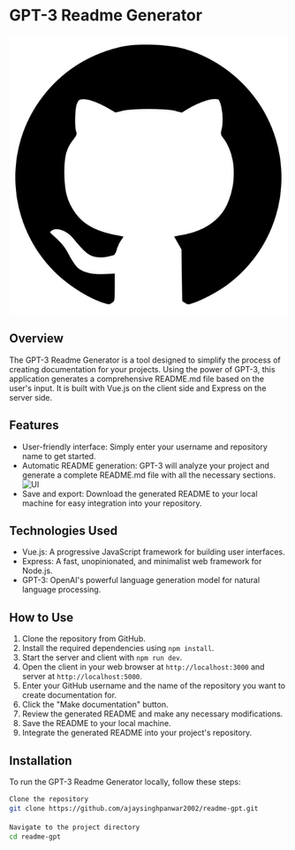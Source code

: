 # GPT-3 Readme Generator
<div>
<img src='https://raw.githubusercontent.com/ajaysinghpanwar2002/readme-gpt/e5573f6249cb81507f5db396c35f67fd34ce4f6e/client/src/assets/GitHub_Invertocat_Logo.svg' />
</div>

## Overview

The GPT-3 Readme Generator is a tool designed to simplify the process of creating documentation for your projects. Using the power of GPT-3, this application generates a comprehensive README.md file based on the user's input. It is built with Vue.js on the client side and Express on the server side.

## Features

- User-friendly interface: Simply enter your username and repository name to get started.
- Automatic README generation: GPT-3 will analyze your project and generate a complete README.md file with all the necessary sections.
![UI](https://i.postimg.cc/hj0CRSGF/1.png)
- Save and export: Download the generated README to your local machine for easy integration into your repository.

## Technologies Used

- Vue.js: A progressive JavaScript framework for building user interfaces.
- Express: A fast, unopinionated, and minimalist web framework for Node.js.
- GPT-3: OpenAI's powerful language generation model for natural language processing.

## How to Use

1. Clone the repository from GitHub.
2. Install the required dependencies using `npm install`.
3. Start the server and client with `npm run dev`.
4. Open the client in your web browser at `http://localhost:3000` and server at `http://localhost:5000`.
5. Enter your GitHub username and the name of the repository you want to create documentation for.
6. Click the "Make documentation" button.
7. Review the generated README and make any necessary modifications.
8. Save the README to your local machine.
9. Integrate the generated README into your project's repository.

## Installation

To run the GPT-3 Readme Generator locally, follow these steps:

```bash
Clone the repository
git clone https://github.com/ajaysinghpanwar2002/readme-gpt.git

Navigate to the project directory
cd readme-gpt
